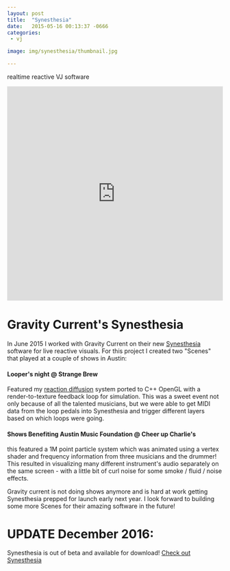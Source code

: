 ```yaml
---
layout: post
title:  "Synesthesia"
date:   2015-05-16 00:13:37 -0666
categories: 
 - vj

image: img/synesthesia/thumbnail.jpg

---
```

realtime reactive VJ software

<iframe src="https://player.vimeo.com/video/131158650" style="width: 100%; height:500px" frameborder="0" webkitallowfullscreen mozallowfullscreen allowfullscreen></iframe>

# Gravity Current's Synesthesia

In June 2015 I worked with Gravity Current on their new [Synesthesia](http://synesthesia.live/) software for live reactive visuals. For this project I created two "Scenes" that played at a couple of shows in Austin: 

#### Looper's night @ Strange Brew 

Featured my [reaction diffusion](http://nshelton.github.io/r/three-js-demos/turing.html) system ported to C++ OpenGL with a render-to-texture feedback loop for simulation. This was a sweet event not only because of all the talented musicians, but we were able to get MIDI data from the loop pedals into Synesthesia and trigger different layers based on which loops were going. 

#### Shows Benefiting Austin Music Foundation @ Cheer up Charlie's

this featured a 1M point particle system which was animated using a vertex shader and frequency information from three musicians and the drummer! This resulted in visualizing many different instrument's audio separately on the same screen - with a little bit of curl noise for some smoke / fluid / noise effects. 

Gravity current is not doing shows anymore and is hard at work getting Synesthesia prepped for launch early next year. I look forward to building some more Scenes for their amazing software in the future! 


# UPDATE December 2016:

Synesthesia is out of beta and available for download! [Check out Synesthesia](http://synesthesia.live/)
